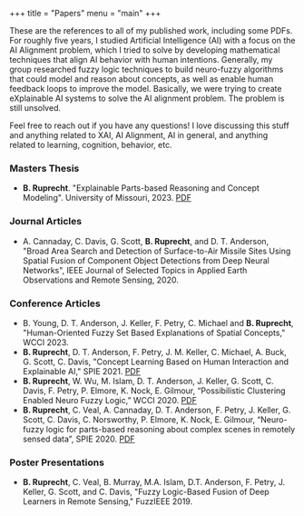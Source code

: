 +++ 
title = "Papers" 
menu = "main" 
+++

These are the references to all of my published work, including some PDFs. For roughly five years, I studied Artificial Intelligence (AI) with a focus on the AI Alignment problem, which I tried to solve by developing mathematical techniques that align AI behavior with human intentions. Generally, my group researched fuzzy logic techniques to build neuro-fuzzy algorithms that could model and reason about concepts, as well as enable human feedback loops to improve the model. Basically, we were trying to create eXplainable AI systems to solve the AI alignment problem. The problem is still unsolved.

Feel free to reach out if you have any questions! I love discussing this stuff and anything related to XAI, AI Alignment, AI in general, and anything related to learning, cognition, behavior, etc.

### Masters Thesis
- **B. Ruprecht**. "Explainable Parts-based Reasoning and Concept Modeling". University of Missouri, 2023. [PDF](/thesis.pdf)

### Journal Articles
- A. Cannaday, C. Davis, G. Scott, **B. Ruprecht**, and D. T. Anderson, "Broad Area Search and Detection of Surface-to-Air Missile Sites Using Spatial Fusion of Component Object Detections from Deep Neural Networks", IEEE Journal of Selected Topics in Applied Earth Observations and Remote Sensing, 2020.

### Conference Articles
- B. Young, D. T. Anderson, J. Keller, F. Petry, C. Michael and **B. Ruprecht**, "Human-Oriented Fuzzy Set Based Explanations of  Spatial Concepts," WCCI 2023.
- **B. Ruprecht**, D. T. Anderson, F. Petry, J. M. Keller, C. Michael, A. Buck, G. Scott, C. Davis, "Concept Learning Based on Human Interaction and Explainable AI," SPIE 2021. [PDF](/spie_2021.pdf)
- **B. Ruprecht**, W. Wu, M. Islam, D. T. Anderson, J. Keller, G. Scott, C. Davis, F. Petry, P. Elmore, K. Nock, E. Gilmour, “Possibilistic Clustering Enabled Neuro Fuzzy Logic,” WCCI 2020. [PDF](/wcci_2020.pdf)
- **B. Ruprecht**, C. Veal, A. Cannaday, D. T. Anderson, F. Petry, J. Keller, G. Scott, C. Davis, C. Norsworthy, P. Elmore, K. Nock, E. Gilmour, “Neuro-fuzzy logic for parts-based reasoning about complex scenes in remotely sensed data”, SPIE 2020. [PDF](/spie_2020.pdf)

### Poster Presentations
- **B. Ruprecht**, C. Veal, B. Murray, M.A. Islam, D.T. Anderson, F. Petry, J. Keller, G. Scott, and C. Davis, "Fuzzy Logic-Based Fusion of Deep Learners in Remote Sensing," FuzzIEEE 2019.